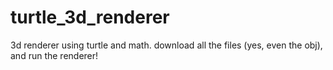 # turtle_3d_renderer
3d renderer using turtle and math. 
download all the files (yes, even the obj), and run the renderer!
